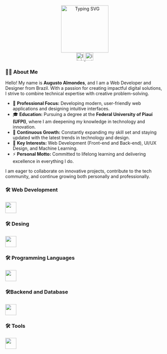 
###
<div align="center">
  <a href="https://git.io/typing-svg"><img height="150" src="https://readme-typing-svg.herokuapp.com?font=Fira+Code&pause=1000&width=435&&center=true&vCenter=true&lines=Welcome+To+My+Profile!!;My+name+is+Augusto+Almondes" alt="Typing SVG" /></a>
</div>  

<div align="center">
  <a href="https://www.linkedin.com/in/augusto-almondes-812196231" target="_blank">
    <img src="https://img.shields.io/static/v1?message=LinkedIn&logo=linkedin&label=&color=0077B5&logoColor=white&labelColor=&style=for-the-badge" height="25" alt="linkedin logo" />
  </a>
  <a href="https://www.instagram.com/augusto_almondes" target="_blank">
    <img src="https://img.shields.io/static/v1?message=Instagram&logo=instagram&label=&color=E4405F&logoColor=white&labelColor=&style=for-the-badge" height="25" alt="instagram logo" />
  </a>
</div>

<h3 align="left">👨‍💻 About Me</h3>

<p align="left">
Hello! My name is <strong>Augusto Almondes</strong>, and I am a Web Developer and Designer from Brazil. With a passion for creating impactful digital solutions, I strive to combine technical expertise with creative problem-solving.
</p>

- 🔭 **Professional Focus:** Developing modern, user-friendly web applications and designing intuitive interfaces.  
- 🎓 **Education:** Pursuing a degree at the **Federal University of Piauí (UFPI)**, where I am deepening my knowledge in technology and innovation.  
- 🌱 **Continuous Growth:** Constantly expanding my skill set and staying updated with the latest trends in technology and design.  
- 🚀 **Key Interests:** Web Development (Front-end and Back-end), UI/UX Design, and Machine Learning.  
- ⚡ **Personal Motto:** Committed to lifelong learning and delivering excellence in everything I do.

<p align="left">
I am eager to collaborate on innovative projects, contribute to the tech community, and continue growing both personally and professionally.
</p>

<h3 align="left">🛠 Web Development</h3>

###

<div align="left">
  <a href="https://skillicons.dev">
    <img height=35 src="https://skillicons.dev/icons?i=html,css,react,bootstrap,vite"/>
  </a>
</div>

###

<h3 align="left">🛠 Desing</h3>

###

<div align="left">
  <a href="https://skillicons.dev">
    <img height=35 src="https://skillicons.dev/icons?i=ps,figma"/>
  </a>
</div>

###

<h3 align="left">🛠 Programming Languages</h3>

###

<div align="left">
  <a href="https://skillicons.dev">
    <img height=35 src="https://skillicons.dev/icons?i=c,py,js"/>
  </a>
</div>

###

<h3 align="left">🛠Backend and Database</h3>

###

<div align="left">
  <a href="https://skillicons.dev">
    <img height=35 src="https://skillicons.dev/icons?i=mysql,postgres,prisma,mongo,express,nodejs,pnpm"/>
  </a>
</div>

###

<h3 align="left">🛠 Tools</h3>

###

<div align="left">
  <a href="https://skillicons.dev">
    <img height=35 src="https://skillicons.dev/icons?i=docker,vscode,discord,git,github"/>
  </a>
</div>

###

<!-- <h3 align="left">🔥   My Stats :</h3>

###

<div align="center">
  <img src="https://streak-stats.demolab.com?user=maurodesouza&locale=en&mode=daily&theme=dark&hide_border=false&border_radius=5&order=3" height="220" alt="streak graph"  />
</div>
-->
